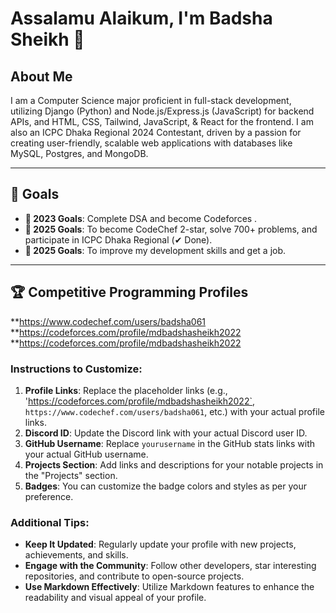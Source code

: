# Assalamu Alaikum, I'm Badsha Sheikh 👋

## About Me
I am a Computer Science major proficient in full-stack development, utilizing Django (Python) and Node.js/Express.js (JavaScript) for backend APIs, and HTML, CSS, Tailwind, JavaScript, & React for the frontend. I am also an ICPC Dhaka Regional 2024 Contestant, driven by a passion for creating user-friendly, scalable web applications with databases like MySQL, Postgres, and MongoDB.

---

## 🎯 Goals
- **🥅 2023 Goals**: Complete DSA and become Codeforces .
- **🥅 2025 Goals**: To become CodeChef 2-star, solve 700+ problems, and participate in ICPC Dhaka Regional (✔ Done).
- **🥅 2025 Goals**: To improve my development skills and get a job.

---

## 🏆 Competitive Programming Profiles
**https://www.codechef.com/users/badsha061
**https://codeforces.com/profile/mdbadshasheikh2022
**https://codeforces.com/profile/mdbadshasheikh2022

### Instructions to Customize:
1. **Profile Links**: Replace the placeholder links (e.g., 'https://codeforces.com/profile/mdbadshasheikh2022`, `https://www.codechef.com/users/badsha061`, etc.) with your actual profile links.
2. **Discord ID**: Update the Discord link with your actual Discord user ID.
3. **GitHub Username**: Replace `yourusername` in the GitHub stats links with your actual GitHub username.
4. **Projects Section**: Add links and descriptions for your notable projects in the "Projects" section.
5. **Badges**: You can customize the badge colors and styles as per your preference.

### Additional Tips:
- **Keep It Updated**: Regularly update your profile with new projects, achievements, and skills.
- **Engage with the Community**: Follow other developers, star interesting repositories, and contribute to open-source projects.
- **Use Markdown Effectively**: Utilize Markdown features to enhance the readability and visual appeal of your profile.
